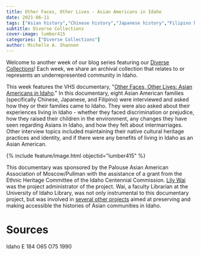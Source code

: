```yaml
---
title: Other Faces, Other Lives - Asian Americans in Idaho
date: 2021-06-11
tags: ["Asian history","Chinese history","Japanese history","Filipino history","diversity","documentaries","oral history"]
subtitle: Diverse Collections
cover-image: lumber415
categories: ["Diverse Collections"]
author: Michelle A. Shannon
---
```


Welcome to another week of our blog series featuring our [Diverse Collections](https://harvester.lib.uidaho.edu/series/diversecollections.html)! Each week, we share an archival collection that relates to or represents an underrepresented community in Idaho.

This week features the VHS documentary, "[Other Faces, Other Lives: Asian Americans in Idaho](https://alliance-primo.hosted.exlibrisgroup.com/permalink/f/m1uotc/CP71161003870001451)." In this documentary, eight Asian American families (specifically Chinese, Japanese, and Filipino) were interviewed and asked how they or their families came to Idaho. They were also asked about their experiences living in Idaho - whether they faced discrimination or prejudice, how they raised their children in the environment, any changes they have seen regarding Asians in Idaho, and how they felt about intermarriages. Other interview topics included maintaining their native cultural heritage practices and identity, and if there were any benefits of living in Idaho as an Asian American.

{% include feature/image.html objectid="lumber415" %}

This documentary was sponsored by the Palouse Asian American Association of Moscow/Pullman with the assistance of a grant from the Ethnic Heritage Committee of the Idaho Centennial Commission. [Lily Wai](https://harvester.lib.uidaho.edu/posts/2021/05/24/lily-wai.html) was the project administrator of the project. Wai, a faculty Librarian at the University of Idaho Library, was not only instrumental to this documentary project, but was involved in [several other projects](https://archiveswest.orbiscascade.org/ark:/80444/xv54043/) aimed at preserving and making accessible the histories of Asian communities in Idaho. 

# Sources

Idaho E 184 O65 O75 1990